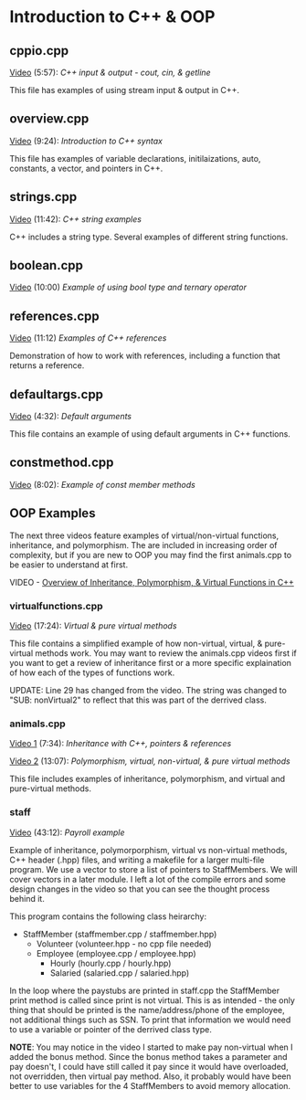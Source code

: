 # Introduction to C++ & OOP

## cppio.cpp

[Video](https://youtu.be/DrTNMjeosZ8) (5:57): *C++ input & output - cout, cin, & getline*

This file has examples of using stream input & output in C++.

## overview.cpp

[Video](https://youtu.be/qJ_LcjbN8fI) (9:24): *Introduction to C++ syntax*

This file has examples of variable declarations, initilaizations, auto, constants, a vector, and pointers in C++.

## strings.cpp

[Video](https://youtu.be/95yj6NZmL_Y) (11:42): *C++ string examples*

C++ includes a string type.  Several examples of different string functions.

## boolean.cpp

[Video](https://youtu.be/61Ti3L05CuU) (10:00) *Example of using bool type and ternary operator*

## references.cpp

[Video](https://youtu.be/j1HiuaUt1MU) (11:12) *Examples of C++ references*

Demonstration of how to work with references, including a function that returns a reference.

## defaultargs.cpp

[Video](https://youtu.be/2VTzfl7Aidc) (4:32): *Default arguments*

This file contains an example of using default arguments in C++ functions.

## constmethod.cpp

[Video](https://youtu.be/_F5emVR-jd4) (8:02): *Example of const member methods*

## OOP Examples

The next three videos feature examples of virtual/non-virtual functions, inheritance, and polymorphism.  The are included in increasing order of complexity, but if you are new to OOP you may find the first animals.cpp to be easier to understand at first.  

VIDEO - [Overview of Inheritance, Polymorphism, & Virtual Functions in C++](https://youtu.be/eVczTPsEMgQ)

### virtualfunctions.cpp

[Video](https://youtu.be/ZnV4gXitoz0) (17:24): *Virtual & pure virtual methods*

This file contains a simplified example of how non-virtual, virtual, & pure-virtual methods work.  You may want to review the animals.cpp videos first if you want to get a review of inheritance first or a more specific explaination of how each of the types of functions work.  

UPDATE: Line 29 has changed from the video.  The string was changed to "SUB: nonVirtual2" to reflect that this was part of the derrived class.

### animals.cpp

[Video 1](https://youtu.be/zvgwLT4FSQg) (7:34): *Inheritance with C++, pointers & references*

[Video 2](https://youtu.be/TB50U8UoA78) (13:07): *Polymorphism, virtual, non-virtual, & pure virtual methods*

This file includes examples of inheritance, polymorphism, and virtual and pure-virtual methods.  

### staff

[Video](https://youtu.be/ZwDR84yAB4E) (43:12): *Payroll example*  

Example of inheritance, polymorporphism, virtual vs non-virtual methods, C++ header (.hpp) files, and writing a makefile for a larger multi-file program.  We use a vector to store a list of pointers to StaffMembers.  We will cover vectors in a later module.  I left a lot of the compile errors and some design changes in the video so that you can see the thought process behind it.

This program contains the following class heirarchy:

- StaffMember (staffmember.cpp / staffmember.hpp)
  - Volunteer (volunteer.hpp - no cpp file needed)
  - Employee (employee.cpp / employee.hpp)
    - Hourly (hourly.cpp / hourly.hpp)
    - Salaried (salaried.cpp / salaried.hpp)

In the loop where the paystubs are printed in staff.cpp the StaffMember print method is called since print is not virtual.  This is as intended - the only thing that should be printed is the name/address/phone of the employee, not additional things such as SSN.  To print that information we would need to use a variable or pointer of the derrived class type.

**NOTE**: You may notice in the video I started to make pay non-virtual when I added the bonus method.  Since the bonus method takes a parameter and pay doesn't, I could have still called it pay since it would have overloaded, not overridden, then virtual pay method.  Also, it probably would have been better to use variables for the 4 StaffMembers to avoid memory allocation.  
